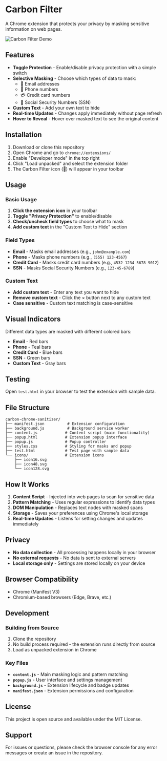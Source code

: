 # Carbon Filter

A Chrome extension that protects your privacy by masking sensitive information on web pages.

![Carbon Filter Demo](demo.gif)

## Features

- **Toggle Protection** - Enable/disable privacy protection with a simple switch
- **Selective Masking** - Choose which types of data to mask:
  - 📧 Email addresses
  - 📱 Phone numbers
  - 💳 Credit card numbers
  - 🔐 Social Security Numbers (SSN)
- **Custom Text** - Add your own text to hide
- **Real-time Updates** - Changes apply immediately without page refresh
- **Hover to Reveal** - Hover over masked text to see the original content

## Installation

1. Download or clone this repository
2. Open Chrome and go to `chrome://extensions/`
3. Enable "Developer mode" in the top right
4. Click "Load unpacked" and select the extension folder
5. The Carbon Filter icon (🌿) will appear in your toolbar

## Usage

### Basic Usage

1. **Click the extension icon** in your toolbar
2. **Toggle "Privacy Protection"** to enable/disable
3. **Check/uncheck field types** to choose what to mask
4. **Add custom text** in the "Custom Text to Hide" section

### Field Types

- **Email** - Masks email addresses (e.g., `john@example.com`)
- **Phone** - Masks phone numbers (e.g., `(555) 123-4567`)
- **Credit Card** - Masks credit card numbers (e.g., `4532 1234 5678 9012`)
- **SSN** - Masks Social Security Numbers (e.g., `123-45-6789`)

### Custom Text

- **Add custom text** - Enter any text you want to hide
- **Remove custom text** - Click the × button next to any custom text
- **Case sensitive** - Custom text matching is case-sensitive

## Visual Indicators

Different data types are masked with different colored bars:

- **Email** - Red bars
- **Phone** - Teal bars
- **Credit Card** - Blue bars
- **SSN** - Green bars
- **Custom Text** - Gray bars

## Testing

Open `test.html` in your browser to test the extension with sample data.

## File Structure

```
carbon-chrome-sanitizer/
├── manifest.json          # Extension configuration
├── background.js          # Background service worker
├── content.js            # Content script (main functionality)
├── popup.html            # Extension popup interface
├── popup.js              # Popup controller
├── styles.css            # Styling for masks and popup
├── test.html             # Test page with sample data
└── icons/                # Extension icons
    ├── icon16.svg
    ├── icon48.svg
    └── icon128.svg
```

## How It Works

1. **Content Script** - Injected into web pages to scan for sensitive data
2. **Pattern Matching** - Uses regular expressions to identify data types
3. **DOM Manipulation** - Replaces text nodes with masked spans
4. **Storage** - Saves your preferences using Chrome's local storage
5. **Real-time Updates** - Listens for setting changes and updates immediately

## Privacy

- **No data collection** - All processing happens locally in your browser
- **No external requests** - No data is sent to external servers
- **Local storage only** - Settings are stored locally on your device

## Browser Compatibility

- Chrome (Manifest V3)
- Chromium-based browsers (Edge, Brave, etc.)

## Development

### Building from Source

1. Clone the repository
2. No build process required - the extension runs directly from source
3. Load as unpacked extension in Chrome

### Key Files

- **`content.js`** - Main masking logic and pattern matching
- **`popup.js`** - User interface and settings management
- **`background.js`** - Extension lifecycle and badge updates
- **`manifest.json`** - Extension permissions and configuration

## License

This project is open source and available under the MIT License.

## Support

For issues or questions, please check the browser console for any error messages or create an issue in the repository.